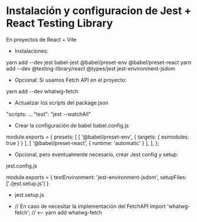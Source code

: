 # Instalación y configuracion de Jest + React Testing Library

En proyectos de React + Vite

- Instalaciones:

yarn add --dev jest babel-jest @babel/preset-env @babel/preset-react 
yarn add --dev @testing-library/react @types/jest jest-environment-jsdom


- Opcional: Si usamos Fetch API en el proyecto:

yarn add --dev whatwg-fetch

- Actualizar los scripts del package.json

"scripts:
  ...
  "test": "jest --watchAll"

- Crear la configuración de babel babel.config.js

module.exports = {
    presets: [
        [ '@babel/preset-env', { targets: { esmodules: true } } ],
        [ '@babel/preset-react', { runtime: 'automatic' } ],
    ],
};

- Opcional, pero eventualmente necesario, crear Jest config y setup:

jest.config.js

module.exports = {
    testEnvironment: 'jest-environment-jsdom',
    setupFiles: ['./jest.setup.js']
}

- jest.setup.js

- // En caso de necesitar la implementación del FetchAPI import 'whatwg-fetch'; // <-- yarn add whatwg-fetch